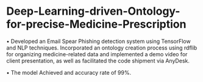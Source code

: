 # Deep-Learning-driven-Ontology-for-precise-Medicine-Prescription

• Developed an Email Spear Phishing detection system using TensorFlow and NLP techniques. Incorporated an ontology creation process using rdflib for organizing medicine-related data and implemented a demo video for client presentation, as well as facilitated the code shipment via AnyDesk.

• The model Achieved and accuracy rate of 99%.
